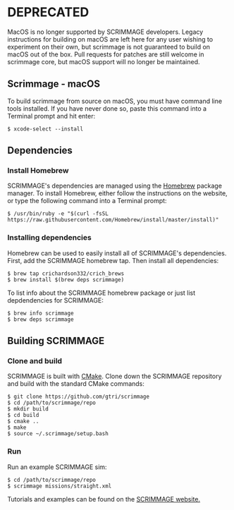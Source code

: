 # DEPRECATED

MacOS is no longer supported by SCRIMMAGE developers. Legacy instructions
for building on macOS are left here for any user wishing to experiment on
their own, but scrimmage is not guaranteed to build on macOS out of the box.
Pull requests for patches are still welcome in scrimmage core, but macOS
support will no longer be maintained.

## Scrimmage - macOS

To build scrimmage from source on macOS, you must have command line tools
installed. If you have never done so, paste this command into a Terminal prompt
and hit enter:

    $ xcode-select --install

## Dependencies

### Install Homebrew

SCRIMMAGE's dependencies are managed using the [Homebrew](https://brew.sh/)
package manager. To install Homebrew, either follow the instructions on the
website, or type the following command into a Terminal prompt:

    $ /usr/bin/ruby -e "$(curl -fsSL https://raw.githubusercontent.com/Homebrew/install/master/install)"

### Installing dependencies

Homebrew can be used to easily install all of SCRIMMAGE's dependencies. First,
add the SCRIMMAGE homebrew tap. Then install all dependencies:

    $ brew tap crichardson332/crich_brews
    $ brew install $(brew deps scrimmage)

To list info about the SCRIMMAGE homebrew package or just list depdendencies
for SCRIMMAGE:

    $ brew info scrimmage
    $ brew deps scrimmage

## Building SCRIMMAGE

### Clone and build

SCRIMMAGE is built with [CMake](https://cmake.org/). Clone down the SCRIMMAGE
repository and build with the standard CMake commands:

    $ git clone https://github.com/gtri/scrimmage
    $ cd /path/to/scrimmage/repo
    $ mkdir build
    $ cd build
    $ cmake ..
    $ make
    $ source ~/.scrimmage/setup.bash

### Run

Run an example SCRIMMAGE sim:

    $ cd /path/to/scrimmage/repo
    $ scrimmage missions/straight.xml

Tutorials and examples can be found on the [SCRIMMAGE website.](http://www.scrimmagesim.org/docs/sphinx/html/index.html)
